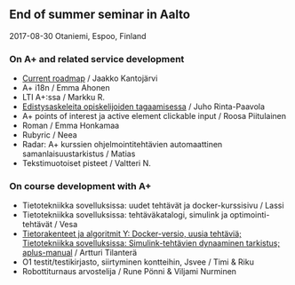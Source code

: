 
## End of summer seminar in Aalto

2017-08-30 Otaniemi, Espoo, Finland

### On A+ and related service development

 * [Current roadmap](/roadmap/presentation/) / Jaakko Kantojärvi
 * A+ i18n / Emma Ahonen
 * LTI A+:ssa / Markku R.
 * [Edistysaskeleita opiskelijoiden tagaamisessa](aplus-tags.pdf) / Juho Rinta-Paavola
 * A+ points of interest ja active element clickable input / Roosa Piitulainen
 * Roman / Emma Honkamaa
 * Rubyric / Neea
 * Radar: A+ kurssien ohjelmointitehtävien automaattinen samanlaisuustarkistus / Matias
 * Tekstimuotoiset pisteet / Valtteri N.

### On course development with A+

 * Tietotekniikka sovelluksissa: uudet tehtävät ja docker-kurssisivu / Lassi
 * Tietotekniikka sovelluksissa: tehtäväkatalogi, simulink ja optimointi-tehtävät / Vesa
 * [Tietorakenteet ja algoritmit Y: Docker-versio, uusia tehtäviä; Tietotekniikka sovelluksissa: Simulink-tehtävien dynaaminen tarkistus; aplus-manual](artturi.pdf) / Artturi Tilanterä
 * O1 testit/testikirjasto, siirtyminen kontteihin, Jsvee / Timi & Riku
 * Robottiturnaus arvostelija / Rune Pönni & Viljami Nurminen
